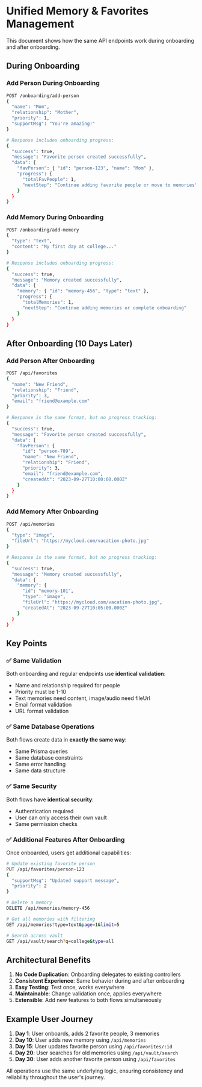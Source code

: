 # Unified Memory & Favorites Management

This document shows how the same API endpoints work during onboarding and after onboarding.

## During Onboarding

### Add Person During Onboarding
```bash
POST /onboarding/add-person
{
  "name": "Mom",
  "relationship": "Mother", 
  "priority": 1,
  "supportMsg": "You're amazing!"
}

# Response includes onboarding progress:
{
  "success": true,
  "message": "Favorite person created successfully",
  "data": {
    "favPerson": { "id": "person-123", "name": "Mom" },
    "progress": {
      "totalFavPeople": 1,
      "nextStep": "Continue adding favorite people or move to memories"
    }
  }
}
```

### Add Memory During Onboarding
```bash
POST /onboarding/add-memory
{
  "type": "text",
  "content": "My first day at college..."
}

# Response includes onboarding progress:
{
  "success": true, 
  "message": "Memory created successfully",
  "data": {
    "memory": { "id": "memory-456", "type": "text" },
    "progress": {
      "totalMemories": 1,
      "nextStep": "Continue adding memories or complete onboarding"
    }
  }
}
```

## After Onboarding (10 Days Later)

### Add Person After Onboarding
```bash
POST /api/favorites
{
  "name": "New Friend",
  "relationship": "Friend",
  "priority": 3,
  "email": "friend@example.com"
}

# Response is the same format, but no progress tracking:
{
  "success": true,
  "message": "Favorite person created successfully",
  "data": {
    "favPerson": {
      "id": "person-789",
      "name": "New Friend",
      "relationship": "Friend",
      "priority": 3,
      "email": "friend@example.com",
      "createdAt": "2023-09-27T10:00:00.000Z"
    }
  }
}
```

### Add Memory After Onboarding
```bash
POST /api/memories
{
  "type": "image",
  "fileUrl": "https://mycloud.com/vacation-photo.jpg"
}

# Response is the same format, but no progress tracking:
{
  "success": true,
  "message": "Memory created successfully", 
  "data": {
    "memory": {
      "id": "memory-101",
      "type": "image",
      "fileUrl": "https://mycloud.com/vacation-photo.jpg",
      "createdAt": "2023-09-27T10:05:00.000Z"
    }
  }
}
```

## Key Points

### ✅ Same Validation
Both onboarding and regular endpoints use **identical validation**:
- Name and relationship required for people
- Priority must be 1-10
- Text memories need content, image/audio need fileUrl
- Email format validation
- URL format validation

### ✅ Same Database Operations
Both flows create data in **exactly the same way**:
- Same Prisma queries
- Same database constraints
- Same error handling
- Same data structure

### ✅ Same Security
Both flows have **identical security**:
- Authentication required
- User can only access their own vault
- Same permission checks

### ✅ Additional Features After Onboarding
Once onboarded, users get additional capabilities:

```bash
# Update existing favorite person
PUT /api/favorites/person-123
{
  "supportMsg": "Updated support message",
  "priority": 2
}

# Delete a memory
DELETE /api/memories/memory-456

# Get all memories with filtering
GET /api/memories?type=text&page=1&limit=5

# Search across vault
GET /api/vault/search?q=college&type=all
```

## Architectural Benefits

1. **No Code Duplication**: Onboarding delegates to existing controllers
2. **Consistent Experience**: Same behavior during and after onboarding  
3. **Easy Testing**: Test once, works everywhere
4. **Maintainable**: Change validation once, applies everywhere
5. **Extensible**: Add new features to both flows simultaneously

## Example User Journey

1. **Day 1**: User onboards, adds 2 favorite people, 3 memories
2. **Day 10**: User adds new memory using `/api/memories` 
3. **Day 15**: User updates favorite person using `/api/favorites/:id`
4. **Day 20**: User searches for old memories using `/api/vault/search`
5. **Day 30**: User adds another favorite person using `/api/favorites`

All operations use the same underlying logic, ensuring consistency and reliability throughout the user's journey.
